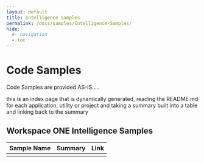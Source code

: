 ```yaml
---
layout: default
title: Intelligence Samples
permalink: /docs/samples/Intelligence-Samples/
hide:
  #- navigation
  - toc
---
```


# Code Samples

Code Samples are provided AS-IS.....

this is an index page that is dynamically generated, reading the README.md for each application, utility or project and taking a summary built into a table and linking back to the summary



## Workspace ONE Intelligence Samples
| Sample Name | Summary | Link |
| --- | --- | ---:|
|  |  |  |

